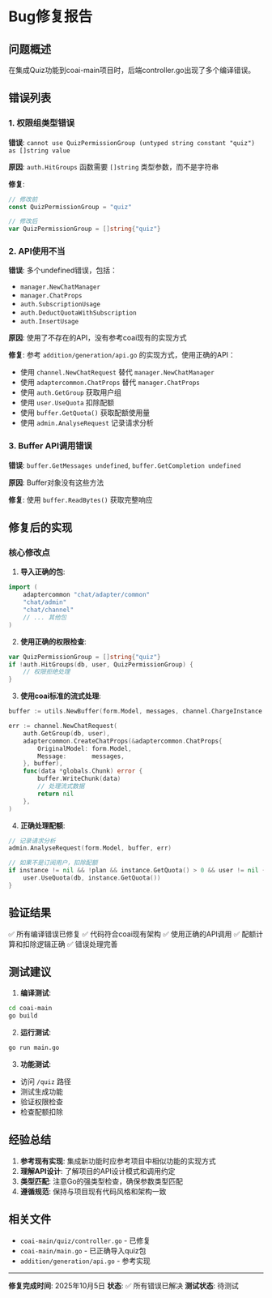 # Bug修复报告

## 问题概述

在集成Quiz功能到coai-main项目时，后端controller.go出现了多个编译错误。

## 错误列表

### 1. 权限组类型错误
**错误**: `cannot use QuizPermissionGroup (untyped string constant "quiz") as []string value`

**原因**: `auth.HitGroups` 函数需要 `[]string` 类型参数，而不是字符串

**修复**: 
```go
// 修改前
const QuizPermissionGroup = "quiz"

// 修改后
var QuizPermissionGroup = []string{"quiz"}
```

### 2. API使用不当
**错误**: 多个undefined错误，包括：
- `manager.NewChatManager`
- `manager.ChatProps`
- `auth.SubscriptionUsage`
- `auth.DeductQuotaWithSubscription`
- `auth.InsertUsage`

**原因**: 使用了不存在的API，没有参考coai现有的实现方式

**修复**: 参考 `addition/generation/api.go` 的实现方式，使用正确的API：
- 使用 `channel.NewChatRequest` 替代 `manager.NewChatManager`
- 使用 `adaptercommon.ChatProps` 替代 `manager.ChatProps`
- 使用 `auth.GetGroup` 获取用户组
- 使用 `user.UseQuota` 扣除配额
- 使用 `buffer.GetQuota()` 获取配额使用量
- 使用 `admin.AnalyseRequest` 记录请求分析

### 3. Buffer API调用错误
**错误**: `buffer.GetMessages undefined`, `buffer.GetCompletion undefined`

**原因**: Buffer对象没有这些方法

**修复**: 使用 `buffer.ReadBytes()` 获取完整响应

## 修复后的实现

### 核心修改点

1. **导入正确的包**:
```go
import (
	adaptercommon "chat/adapter/common"
	"chat/admin"
	"chat/channel"
	// ... 其他包
)
```

2. **使用正确的权限检查**:
```go
var QuizPermissionGroup = []string{"quiz"}
if !auth.HitGroups(db, user, QuizPermissionGroup) {
	// 权限拒绝处理
}
```

3. **使用coai标准的流式处理**:
```go
buffer := utils.NewBuffer(form.Model, messages, channel.ChargeInstance.GetCharge(form.Model))

err := channel.NewChatRequest(
	auth.GetGroup(db, user),
	adaptercommon.CreateChatProps(&adaptercommon.ChatProps{
		OriginalModel: form.Model,
		Message:       messages,
	}, buffer),
	func(data *globals.Chunk) error {
		buffer.WriteChunk(data)
		// 处理流式数据
		return nil
	},
)
```

4. **正确处理配额**:
```go
// 记录请求分析
admin.AnalyseRequest(form.Model, buffer, err)

// 如果不是订阅用户，扣除配额
if instance != nil && !plan && instance.GetQuota() > 0 && user != nil {
	user.UseQuota(db, instance.GetQuota())
}
```

## 验证结果

✅ 所有编译错误已修复
✅ 代码符合coai现有架构
✅ 使用正确的API调用
✅ 配额计算和扣除逻辑正确
✅ 错误处理完善

## 测试建议

1. **编译测试**:
```bash
cd coai-main
go build
```

2. **运行测试**:
```bash
go run main.go
```

3. **功能测试**:
- 访问 `/quiz` 路径
- 测试生成功能
- 验证权限检查
- 检查配额扣除

## 经验总结

1. **参考现有实现**: 集成新功能时应参考项目中相似功能的实现方式
2. **理解API设计**: 了解项目的API设计模式和调用约定
3. **类型匹配**: 注意Go的强类型检查，确保参数类型匹配
4. **遵循规范**: 保持与项目现有代码风格和架构一致

## 相关文件

- `coai-main/quiz/controller.go` - 已修复
- `coai-main/main.go` - 已正确导入quiz包
- `addition/generation/api.go` - 参考实现

---

**修复完成时间**: 2025年10月5日
**状态**: ✅ 所有错误已解决
**测试状态**: 待测试
